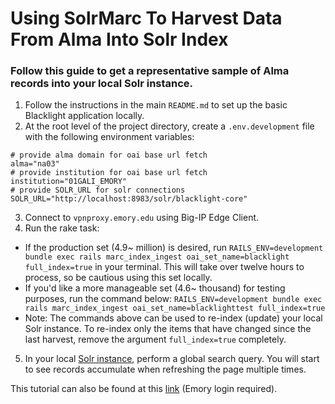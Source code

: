 # Using SolrMarc To Harvest Data From Alma Into Solr Index

### Follow this guide to get a representative sample of Alma records into your local Solr instance.

1. Follow the instructions in the main `README.md` to set up the basic Blacklight application locally.
2. At the root level of the project directory, create a `.env.development` file with the following environment variables:
```
# provide alma domain for oai base url fetch
alma="na03"
# provide institution for oai base url fetch
institution="01GALI_EMORY"
# provide SOLR_URL for solr connections
SOLR_URL="http://localhost:8983/solr/blacklight-core"
```
3. Connect to `vpnproxy.emory.edu` using Big-IP Edge Client.
4. Run the rake task:
  - If the production set (4.9~ million) is desired, run 
    `RAILS_ENV=development bundle exec rails marc_index_ingest oai_set_name=blacklight full_index=true` 
    in your terminal. This will take over twelve hours to process, so be cautious using this set locally.
  - If you'd like a more manageable set (4.6~ thousand) for testing purposes, run the command below:
    `RAILS_ENV=development bundle exec rails marc_index_ingest oai_set_name=blacklighttest full_index=true`
  - Note: The commands above can be used to re-index (update) your local Solr instance. To re-index only the 
    items that have changed since the last harvest, remove the argument `full_index=true` completely.
5. In your local [Solr instance](http://localhost:8983/solr/#/blacklight-core/query), perform a global search query. You will start to see records accumulate when refreshing the page multiple times.

This tutorial can also be found at this [link](https://wiki.emory.edu/display/BDL/Using+SolrMarc+to+harvest+data+from+Alma+into+Solr+Index) (Emory login required).